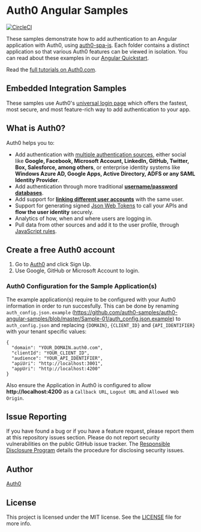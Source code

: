 # Auth0 Angular Samples

[![CircleCI](https://circleci.com/gh/auth0-samples/auth0-angular-samples.svg?style=svg)](https://circleci.com/gh/auth0-samples/auth0-angular-samples)

These samples demonstrate how to add authentication to an Angular application with Auth0, using [auth0-spa-js](https://github.com/auth0/auth0-spa-js). Each folder contains a distinct application so that various Auth0 features can be viewed in isolation. You can read about these examples in our [Angular Quickstart](https://auth0.com/docs/quickstart/spa/angular2).

Read the [full tutorials on Auth0.com](https://auth0.com/docs/quickstart/spa/angular2).

## Embedded Integration Samples

These samples use Auth0's [universal login page](https://auth0.com/docs/hosted-pages/login) which offers the fastest, most secure, and most feature-rich way to add authentication to your app.

## What is Auth0?

Auth0 helps you to:

- Add authentication with [multiple authentication sources](https://docs.auth0.com/identityproviders), either social like **Google, Facebook, Microsoft Account, LinkedIn, GitHub, Twitter, Box, Salesforce, among others**, or enterprise identity systems like **Windows Azure AD, Google Apps, Active Directory, ADFS or any SAML Identity Provider**.
- Add authentication through more traditional **[username/password databases](https://docs.auth0.com/mysql-connection-tutorial)**.
- Add support for **[linking different user accounts](https://docs.auth0.com/link-accounts)** with the same user.
- Support for generating signed [Json Web Tokens](https://docs.auth0.com/jwt) to call your APIs and **flow the user identity** securely.
- Analytics of how, when and where users are logging in.
- Pull data from other sources and add it to the user profile, through [JavaScript rules](https://docs.auth0.com/rules).

## Create a free Auth0 account

1. Go to [Auth0](https://auth0.com/signup) and click Sign Up.
2. Use Google, GitHub or Microsoft Account to login.

### Auth0 Configuration for the Sample Application(s)
The example application(s) require to be configured with your Auth0 information in order to run succesfully.
This can be done by renaming `auth_config.json.example` (https://github.com/auth0-samples/auth0-angular-samples/blob/master/Sample-01/auth_config.json.example) to `auth_config.json` and replacing `{DOMAIN}`, `{CLIENT_ID}` and `{API_IDENTIFIER}` with your tenant specific values:

```
{
  "domain": "YOUR_DOMAIN.auth0.com",
  "clientId": "YOUR_CLIENT_ID",
  "audience": "YOUR_API_IDENTIFIER",
  "apiUri": "http://localhost:3001",
  "appUri": "http://localhost:4200"
}
```

Also ensure the Application in Auth0 is configured to allow **http://localhost:4200** as a `Callback URL`, `Logout URL` and `Allowed Web Origin`.

## Issue Reporting

If you have found a bug or if you have a feature request, please report them at this repository issues section. Please do not report security vulnerabilities on the public GitHub issue tracker. The [Responsible Disclosure Program](https://auth0.com/whitehat) details the procedure for disclosing security issues.

## Author

[Auth0](https://auth0.com)

## License

This project is licensed under the MIT license. See the [LICENSE](LICENSE) file for more info.

